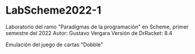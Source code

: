 # LabScheme2022-1
Laboratorio del ramo "Paradigmas de la programación" en Scheme, primer semestre del 2022
Autor: Gustavo Vergara
Versión de DrRacket: 8.4

Emulación del juego de cartas "Dobble"